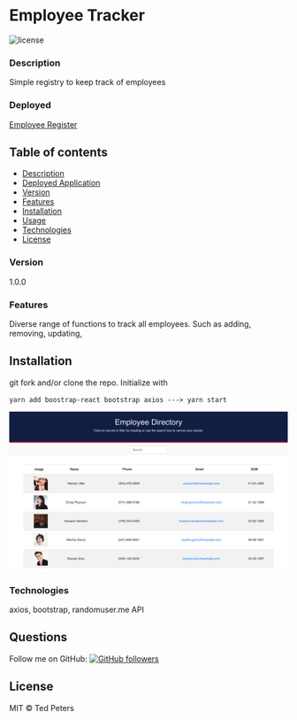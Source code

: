 # Employee Tracker
![license](https://img.shields.io/badge/license-MIT-blue)

### Description
Simple registry to keep track of employees

### Deployed
[Employee Register](https://staff-station.herokuapp.com/)


## Table of contents
* [Description](#Description)
* [Deployed Application](#Deployed)
* [Version](#Version)
* [Features](#Features)
* [Installation](#Installation)
* [Usage](#Usage)
* [Technologies](#Technologies)
* [License](#License)


### Version 
1.0.0

### Features
Diverse range of functions to track all employees. Such as adding, removing, updating,

## Installation
git fork and/or clone the repo. Initialize with 

    yarn add boostrap-react bootstrap axios ---> yarn start

![employee tracker](src/assets/images/EmployeeDirectory.png)

### Technologies
axios, bootstrap, randomuser.me API

## Questions
Follow me on GitHub: <a href="https://github.com/Drop-G" target="_blank">![GitHub followers](https://img.shields.io/github/followers/drop-g?label=drop-g&style=social)</a></br>

## License
MIT © Ted Peters
